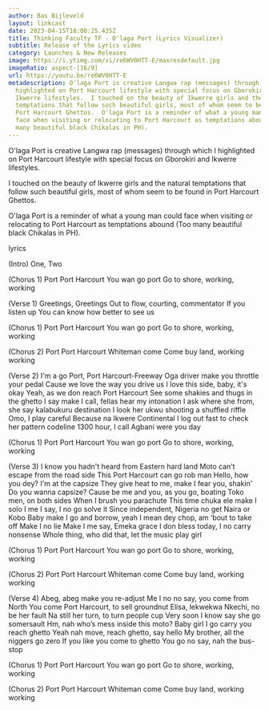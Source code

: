 ```yaml
---
author: Bas Bijleveld
layout: linkcast
date: 2023-04-15T18:00:25.435Z
title: Thinking Faculty TF - O'laga Port (Lyrics Visualizer)
subtitle: Release of the Lyrics video
category: Launches & New Releases
image: https://i.ytimg.com/vi/re6WV0HTT-E/maxresdefault.jpg
imageRatio: aspect-[16/9]
url: https://youtu.be/re6WV0HTT-E
metadescription: O'laga Port is creative Langwa rap (messages) through which I
  highlighted on Port Harcourt lifestyle with special focus on Gborokiri and
  Ikwerre lifestyles.  I touched on the beauty of Ikwerre girls and the natural
  temptations that follow such beautiful girls, most of whom seem to be found in
  Port Harcourt Ghettos.  O'laga Port is a reminder of what a young man could
  face when visiting or relocating to Port Harcourt as temptations abound (Too
  many beautiful black Chikalas in PH).
---
```

O'laga Port is creative Langwa rap (messages) through which I highlighted on Port Harcourt lifestyle with special focus on Gborokiri and Ikwerre lifestyles.

I touched on the beauty of Ikwerre girls and the natural temptations that follow such beautiful girls, most of whom seem to be found in Port Harcourt Ghettos.

O'laga Port is a reminder of what a young man could face when visiting or relocating to Port Harcourt as temptations abound (Too many beautiful black Chikalas in PH).

lyrics

(Intro)
One, Two

(Chorus 1)
Port
Port Harcourt
You wan go port
Go to shore, working, working

(Verse 1)
Greetings, Greetings
Out to flow, courting, commentator
If you listen up
You can know how better to see us

(Chorus 1)
Port
Port Harcourt
You wan go port
Go to shore, working, working

(Chorus 2)
Port
Port Harcourt
Whiteman come
Come buy land, working working

(Verse 2)
I'm a go Port, Port Harcourt-Freeway
Oga driver make you throttle your pedal
Cause we love the way you drive us
I love this side, baby, it's okay
Yeah, as we don reach Port Harcourt
See some shakies and thugs in the ghetto
I say make I call, fellas hear my intonation
I ask where she from, she say kalabukuru destination
I look her ukwu shooting a shuffled riffle
Omo, I play careful
Because na Ikwere Continental
I log out fast to check her pattern codeline
1300 hour, I call Agbani were you day

(Chorus 1)
Port
Port Harcourt
You wan go port
Go to shore, working, working

(Verse 3)
I know you hadn't heard from Eastern hard land
Moto can’t escape from the road side
This Port Harcourt can go rob man
Hello, how you dey? I'm at the capsize
They give heat to me, make I fear you, shakin’
Do you wanna capsize?
Cause be me and you, as you go, boating
Toko men, on both sides
When I brush you parachute
This time chuka ele make I solo
I me I say, I no go solve it
Since independent, Nigeria no get Naira or Kobo
Baby make I go and borrow, yeah
I mean dey chop, am ‘bout to take off
Make I no lie
Make I me say, Emeka grace
I don bless today, I no carry nonsense
Whole thing, who did that, Iet the music play girl

(Chorus 1)
Port
Port Harcourt
You wan go port
Go to shore, working, working

(Chorus 2)
Port
Port Harcourt
Whiteman come
Come buy land, working working

(Verse 4)
Abeg, abeg make you re-adjust
Me I no no say, you come from North
You come Port Harcourt, to sell groundnut
Elisa, lekwekwa Nkechi, no be her fault
Na still her turn, to turn people cup
Very soon I know say she go somersault
Hm, nah who’s mess inside this moto?
Baby girl I go carry you reach ghetto
Yeah nah move, reach ghetto, say hello
My brother, all the niggers go zero
If you like you come to ghetto
You go no say, nah the bus-stop

(Chorus 1)
Port
Port Harcourt
You wan go port
Go to shore, working, working

(Chorus 2)
Port
Port Harcourt
Whiteman come
Come buy land, working working